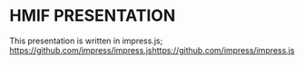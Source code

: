 # HMIF PRESENTATION


This presentation is written in impress.js;
https://github.com/impress/impress.jshttps://github.com/impress/impress.js
